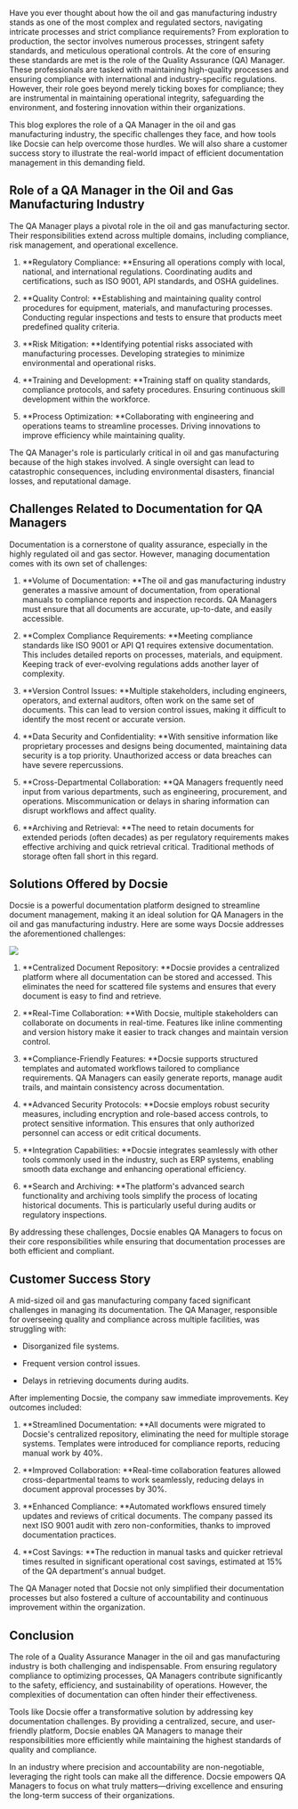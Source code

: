 Have you ever thought about how the oil and gas manufacturing industry stands as one of the most complex and regulated sectors, navigating intricate processes and strict compliance requirements? From exploration to production, the sector involves numerous processes, stringent safety standards, and meticulous operational controls. At the core of ensuring these standards are met is the role of the Quality Assurance (QA) Manager. These professionals are tasked with maintaining high-quality processes and ensuring compliance with international and industry-specific regulations. However, their role goes beyond merely ticking boxes for compliance; they are instrumental in maintaining operational integrity, safeguarding the environment, and fostering innovation within their organizations.

This blog explores the role of a QA Manager in the oil and gas manufacturing industry, the specific challenges they face, and how tools like Docsie can help overcome those hurdles. We will also share a customer success story to illustrate the real-world impact of efficient documentation management in this demanding field.

## Role of a QA Manager in the Oil and Gas Manufacturing Industry

The QA Manager plays a pivotal role in the oil and gas manufacturing sector. Their responsibilities extend across multiple domains, including compliance, risk management, and operational excellence.

1. **Regulatory Compliance:
**Ensuring all operations comply with local, national, and international regulations.
Coordinating audits and certifications, such as ISO 9001, API standards, and OSHA guidelines.

2. **Quality Control:
**Establishing and maintaining quality control procedures for equipment, materials, and manufacturing processes.
Conducting regular inspections and tests to ensure that products meet predefined quality criteria.

3. **Risk Mitigation:
**Identifying potential risks associated with manufacturing processes.
Developing strategies to minimize environmental and operational risks.

4. **Training and Development:
**Training staff on quality standards, compliance protocols, and safety procedures.
Ensuring continuous skill development within the workforce.

5. **Process Optimization:
**Collaborating with engineering and operations teams to streamline processes.
Driving innovations to improve efficiency while maintaining quality.

The QA Manager's role is particularly critical in oil and gas manufacturing because of the high stakes involved. A single oversight can lead to catastrophic consequences, including environmental disasters, financial losses, and reputational damage.

## Challenges Related to Documentation for QA Managers

Documentation is a cornerstone of quality assurance, especially in the highly regulated oil and gas sector. However, managing documentation comes with its own set of challenges:

1. **Volume of Documentation: **The oil and gas manufacturing industry generates a massive amount of documentation, from operational manuals to compliance reports and inspection records. QA Managers must ensure that all documents are accurate, up-to-date, and easily accessible.

2. **Complex Compliance Requirements: **Meeting compliance standards like ISO 9001 or API Q1 requires extensive documentation. This includes detailed reports on processes, materials, and equipment. Keeping track of ever-evolving regulations adds another layer of complexity.

3. **Version Control Issues: **Multiple stakeholders, including engineers, operators, and external auditors, often work on the same set of documents. This can lead to version control issues, making it difficult to identify the most recent or accurate version.

4. **Data Security and Confidentiality: **With sensitive information like proprietary processes and designs being documented, maintaining data security is a top priority. Unauthorized access or data breaches can have severe repercussions.

5. **Cross-Departmental Collaboration: **QA Managers frequently need input from various departments, such as engineering, procurement, and operations. Miscommunication or delays in sharing information can disrupt workflows and affect quality.

6. **Archiving and Retrieval: **The need to retain documents for extended periods (often decades) as per regulatory requirements makes effective archiving and quick retrieval critical. Traditional methods of storage often fall short in this regard.

## Solutions Offered by Docsie

Docsie is a powerful documentation platform designed to streamline document management, making it an ideal solution for QA Managers in the oil and gas manufacturing industry. Here are some ways Docsie addresses the aforementioned challenges:

![](https://cdn.docsie.io/workspace_PxAvC1Uenuc7ad6H3/doc_wn84Jkoc6hIMTO2eE/file_F1TpTXd7AFYoSrPvt/image_2ba07996-b5ee-66aa-fee3-f88d6b40b3b5.jpg)

1. **Centralized Document Repository: **Docsie provides a centralized platform where all documentation can be stored and accessed. This eliminates the need for scattered file systems and ensures that every document is easy to find and retrieve.

2. **Real-Time Collaboration: **With Docsie, multiple stakeholders can collaborate on documents in real-time. Features like inline commenting and version history make it easier to track changes and maintain version control.

3. **Compliance-Friendly Features: **Docsie supports structured templates and automated workflows tailored to compliance requirements. QA Managers can easily generate reports, manage audit trails, and maintain consistency across documentation.

4. **Advanced Security Protocols: **Docsie employs robust security measures, including encryption and role-based access controls, to protect sensitive information. This ensures that only authorized personnel can access or edit critical documents.

5. **Integration Capabilities: **Docsie integrates seamlessly with other tools commonly used in the industry, such as ERP systems, enabling smooth data exchange and enhancing operational efficiency.

6. **Search and Archiving: **The platform's advanced search functionality and archiving tools simplify the process of locating historical documents. This is particularly useful during audits or regulatory inspections.

By addressing these challenges, Docsie enables QA Managers to focus on their core responsibilities while ensuring that documentation processes are both efficient and compliant.

## Customer Success Story

A mid-sized oil and gas manufacturing company faced significant challenges in managing its documentation. The QA Manager, responsible for overseeing quality and compliance across multiple facilities, was struggling with:

* Disorganized file systems.

* Frequent version control issues.

* Delays in retrieving documents during audits.

After implementing Docsie, the company saw immediate improvements. Key outcomes included:

1. **Streamlined Documentation:
**All documents were migrated to Docsie's centralized repository, eliminating the need for multiple storage systems.
Templates were introduced for compliance reports, reducing manual work by 40%.

2. **Improved Collaboration:
**Real-time collaboration features allowed cross-departmental teams to work seamlessly, reducing delays in document approval processes by 30%.

3. **Enhanced Compliance:
**Automated workflows ensured timely updates and reviews of critical documents.
The company passed its next ISO 9001 audit with zero non-conformities, thanks to improved documentation practices.

4. **Cost Savings:
**The reduction in manual tasks and quicker retrieval times resulted in significant operational cost savings, estimated at 15% of the QA department's annual budget.

The QA Manager noted that Docsie not only simplified their documentation processes but also fostered a culture of accountability and continuous improvement within the organization.

## Conclusion

The role of a Quality Assurance Manager in the oil and gas manufacturing industry is both challenging and indispensable. From ensuring regulatory compliance to optimizing processes, QA Managers contribute significantly to the safety, efficiency, and sustainability of operations. However, the complexities of documentation can often hinder their effectiveness.

Tools like Docsie offer a transformative solution by addressing key documentation challenges. By providing a centralized, secure, and user-friendly platform, Docsie enables QA Managers to manage their responsibilities more efficiently while maintaining the highest standards of quality and compliance.

In an industry where precision and accountability are non-negotiable, leveraging the right tools can make all the difference. Docsie empowers QA Managers to focus on what truly matters—driving excellence and ensuring the long-term success of their organizations.
